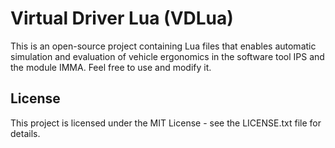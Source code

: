 # Virtual Driver Lua (VDLua)
This is an open-source project containing Lua files that enables automatic simulation and evaluation of vehicle ergonomics in the software tool IPS and the module IMMA. Feel free to use and modify it.

## License
This project is licensed under the MIT License - see the LICENSE.txt file for details.

